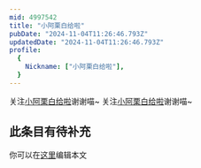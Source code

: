 ```yaml
---
mid: 4997542
title: "小阿栗白给啦"
pubDate: "2024-11-04T11:26:46.793Z"
updatedDate: "2024-11-04T11:26:46.793Z"
profile:
  {
    Nickname: ["小阿栗白给啦"],
  }
---
```


关注[小阿栗白给啦](https://space.bilibili.com/4997542)谢谢喵~ 关注[小阿栗白给啦](https://space.bilibili.com/4997542)谢谢喵~

## 此条目有待补充
你可以在[这里](https://github.com/Yuhanawa/VTuber.ICU-Content/edit/master/v/小阿栗白给啦/index.md)编辑本文
